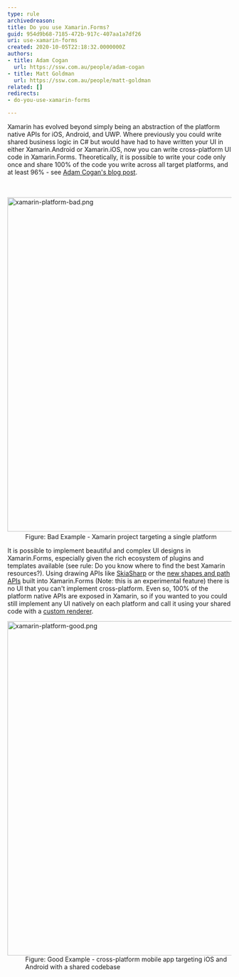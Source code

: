 ```yaml
---
type: rule
archivedreason: 
title: Do you use Xamarin.Forms?
guid: 954d9b68-7185-472b-917c-407aa1a7df26
uri: use-xamarin-forms
created: 2020-10-05T22:18:32.0000000Z
authors:
- title: Adam Cogan
  url: https://ssw.com.au/people/adam-cogan
- title: Matt Goldman
  url: https://ssw.com.au/people/matt-goldman
related: []
redirects:
- do-you-use-xamarin-forms

---
```



​Xamarin has evolved beyond simply being an abstraction of the platform native APIs for iOS, Android, and UWP. Where previously you could write shared business logic in C# but would have had to have written your UI in either Xamarin.Android or Xamarin.iOS, now you can write cross-platform UI code in Xamarin.Forms. Theoretically, it is possible to write your code only once and share 100% of the code you write across all target platforms, and at least 96% - see <a href="https&#58;//adamcogan.com/2015/01/14/getting-96-code-reuse-with-xamarin-forms/">Adam&#160;Cogan's blog post</a>​.<br>
<br><excerpt class='endintro'></excerpt><br>
<dl class="badImage"><dt>​<img src="/PublishingImages/xamarin-platform-bad.png" alt="xamarin-platform-bad.png" style="width&#58;750px;" /></dt><dd>Figure&#58; Bad Example - Xamarin project targeting a single platform</dd></dl><p>It is possible to implement beautiful and complex UI designs in Xamarin.Forms, especially given the rich ecosystem of plugins and templates available (see rule&#58; Do you know where to find the best Xamarin resources?). Using drawing APIs like&#160;<a href="https&#58;//docs.microsoft.com/en-us/xamarin/xamarin-forms/user-interface/graphics/skiasharp/">SkiaSharp</a>&#160;or the&#160;<a href="https&#58;//devblogs.microsoft.com/xamarin/xamarin-forms-shapes-and-paths/">new shapes and path APIs</a> built into Xamarin.Forms&#160;(Note&#58; this is an experimental feature) there is no UI that you can't implement cross-platform. Even so, 100% of the platform native APIs are exposed in Xamarin, so if you wanted to you could still implement any UI natively on each platform and call it using your shared code with a&#160;<a href="https&#58;//docs.microsoft.com/en-us/xamarin/xamarin-forms/app-fundamentals/custom-renderer/">custom renderer</a>.<br></p><dl class="goodImage"><dt><img src="/PublishingImages/xamarin-platform-good.png" alt="xamarin-platform-good.png" style="width&#58;750px;" /></dt><dd>Figure&#58; Good Example - cross-platform mobile app targeting iOS and Android with a shared codebase</dd></dl>


